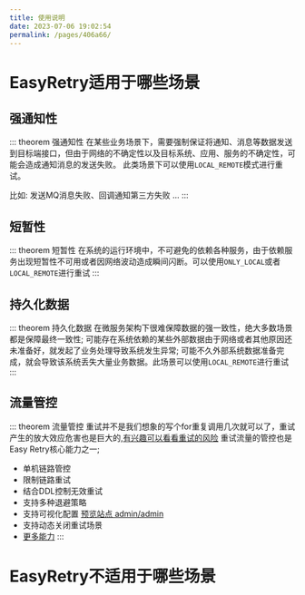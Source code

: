 ```yaml
---
title: 使用说明
date: 2023-07-06 19:02:54
permalink: /pages/406a66/
---
```


# EasyRetry适用于哪些场景
## 强通知性

::: theorem 强通知性
在某些业务场景下，需要强制保证将通知、消息等数据发送到目标端接口，但由于网络的不确定性以及目标系统、应用、服务的不确定性，可能会造成通知消息的发送失败。
此类场景下可以使用`LOCAL_REMOTE`模式进行重试。

比如: 发送MQ消息失败、回调通知第三方失败 ...
:::

## 短暂性

::: theorem  短暂性
在系统的运行环境中，不可避免的依赖各种服务，由于依赖服务出现短暂性不可用或者因网络波动造成瞬间闪断。可以使用`ONLY_LOCAL`或者`LOCAL_REMOTE`进行重试
:::

## 持久化数据

::: theorem 持久化数据
在微服务架构下很难保障数据的强一致性，绝大多数场景都是保障最终一致性; 可能存在系统依赖的某些外部数据由于网络或者其他原因还未准备好，就发起了业务处理导致系统发生异常;
可能不久外部系统数据准备完成，就会导致该系统丢失大量业务数据。此场景可以使用`LOCAL_REMOTE`进行重试
:::

## 流量管控

::: theorem 流量管控
重试并不是我们想象的写个for重复调用几次就可以了，重试产生的放大效应危害也是巨大的,[有兴趣可以看看重试的风险](https://juejin.cn/post/6914091859463634951#heading-6)
重试流量的管控也是Easy Retry核心能力之一;
- 单机链路管控
- 限制链路重试
- 结合DDL控制无效重试
- 支持多种退避策略
- 支持可视化配置 [预览站点 admin/admin](http://preview.easyretry.com/#/basic-config-list)
- 支持动态关闭重试场景
- [更多能力](https://www.easyretry.com/pages/a2f161/)
  :::

# EasyRetry不适用于哪些场景